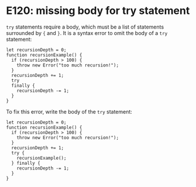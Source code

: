 # E120: missing body for try statement

`try` statements require a body, which must be a list of statements
surrounded by `{` and `}`. It is a syntax error to omit the body of a `try`
statement:

    let recursionDepth = 0;
    function recursionExample() {
      if (recursionDepth > 100) {
        throw new Error("too much recursion!");
      }
      recursionDepth += 1;
      try
      finally {
        recursionDepth -= 1;
      }
    }

To fix this error, write the body of the `try` statement:

    let recursionDepth = 0;
    function recursionExample() {
      if (recursionDepth > 100) {
        throw new Error("too much recursion!");
      }
      recursionDepth += 1;
      try {
        recursionExample();
      } finally {
        recursionDepth -= 1;
      }
    }
